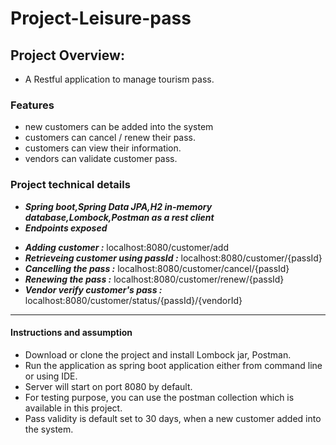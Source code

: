 # Project-Leisure-pass


## Project Overview:
- A Restful application to manage tourism pass.


### Features
- new customers can be added into the system
- customers can cancel / renew their pass.
- customers can view their information.
- vendors can validate customer pass.

### Project technical details
- **_Spring boot,Spring Data JPA,H2 in-memory database,Lombock,Postman as a rest client_**
- ***Endpoints exposed***
+ **_Adding customer :_** localhost:8080/customer/add
+ **_Retrieveing customer using passId :_** localhost:8080/customer/{passId}
+ **_Cancelling the pass :_** localhost:8080/customer/cancel/{passId}
+ **_Renewing the pass :_** localhost:8080/customer/renew/{passId}
+ **_Vendor verify customer's pass :_** localhost:8080/customer/status/{passId}/{vendorId}
-------------------------------------------------------------
#### Instructions and assumption
+ Download or clone the project and install Lombock jar, Postman.
+ Run the application as spring boot application either from command line or using IDE.
+ Server will start on port 8080 by default.
+ For testing purpose, you can use the postman collection which is available in this project.
+ Pass validity is default set to 30 days, when a new customer added into the system.

